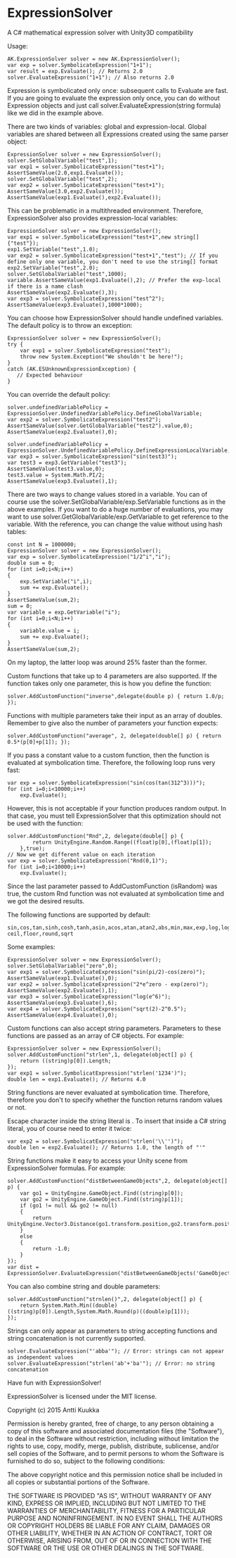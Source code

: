 # ExpressionSolver
A C# mathematical expression solver with Unity3D compatibility

Usage:

    AK.ExpressionSolver solver = new AK.ExpressionSolver();
    var exp = solver.SymbolicateExpression("1+1");
    var result = exp.Evaluate(); // Returns 2.0
    solver.EvaluateExpression("1+1"); // Also returns 2.0

Expression is symbolicated only once: subsequent calls to Evaluate are fast. If you are going to evaluate the expression only once,
you can do without Expression objects and just call solver.EvaluateExpression(string formula) like we did in the example above.

There are two kinds of variables: global and expression-local. Global variables
are shared between all Expressions created using the same parser object:

    ExpressionSolver solver = new ExpressionSolver();
    solver.SetGlobalVariable("test",1);
    var exp1 = solver.SymbolicateExpression("test+1");
    AssertSameValue(2.0,exp1.Evaluate());
    solver.SetGlobalVariable("test",2);
    var exp2 = solver.SymbolicateExpression("test+1");
    AssertSameValue(3.0,exp2.Evaluate());
    AssertSameValue(exp1.Evaluate(),exp2.Evaluate());

This can be problematic in a multithreaded environment. Therefore, ExpressionSolver also provides expression-local variables:

	ExpressionSolver solver = new ExpressionSolver();
	var exp1 = solver.SymbolicateExpression("test+1",new string[]{"test"});
	exp1.SetVariable("test",1.0);
	var exp2 = solver.SymbolicateExpression("test+1","test"); // If you define only one variable, you don't need to use the string[] format
	exp2.SetVariable("test",2.0);
    solver.SetGlobalVariable("test",1000); 
    variable.AssertSameValue(exp1.Evaluate(),2); // Prefer the exp-local if there is a name clash
	AssertSameValue(exp2.Evaluate(),3);
	var exp3 = solver.SymbolicateExpression("test^2");
	AssertSameValue(exp3.Evaluate(),1000*1000);

You can choose how ExpressionSolver should handle undefined variables. The default policy is to throw an exception:

    ExpressionSolver solver = new ExpressionSolver();
    try {
        var exp1 = solver.SymbolicateExpression("test");
		throw new System.Exception("We shouldn't be here!");
    }
	catch (AK.ESUnknownExpressionException) {
	   // Expected behaviour
	}

You can override the default policy:

	solver.undefinedVariablePolicy = ExpressionSolver.UndefinedVariablePolicy.DefineGlobalVariable;
	var exp2 = solver.SymbolicateExpression("test2");
    AssertSameValue(solver.GetGlobalVariable("test2").value,0);
	AssertSameValue(exp2.Evaluate(),0);

	solver.undefinedVariablePolicy = ExpressionSolver.UndefinedVariablePolicy.DefineExpressionLocalVariable;
	var exp3 = solver.SymbolicateExpression("sin(test3)");
	var test3 = exp3.GetVariable("test3");
	AssertSameValue(test3.value,0);
	test3.value = System.Math.PI/2;
	AssertSameValue(exp3.Evaluate(),1);

There are two ways to change values stored in a variable. You can of course use the solver.SetGlobalVariable/exp.SetVariable functions 
as in the above examples. If you want to do a huge number of evaluations, you may want to use solver.GetGlobalVariable/exp.GetVariable to
get reference to the variable. With the reference, you can change the value without using hash tables:

    const int N = 1000000;
    ExpressionSolver solver = new ExpressionSolver();
    var exp = solver.SymbolicateExpression("1/2^i","i");
    double sum = 0;
    for (int i=0;i<N;i++)
    {
        exp.SetVariable("i",i);
        sum += exp.Evaluate();
    }
    AssertSameValue(sum,2);
    sum = 0;
    var variable = exp.GetVariable("i");
    for (int i=0;i<N;i++)
    {
        variable.value = i;
        sum += exp.Evaluate();
    }
    AssertSameValue(sum,2);

On my laptop, the latter loop was around 25% faster than the former.


Custom functions that take up to 4 parameters are also supported. If the function takes only one parameter, this is how you define
the function:

    solver.AddCustomFunction("inverse",delegate(double p) { return 1.0/p; });

Functions with multiple parameters take their input as an array of doubles. Remember to give also the number of parameters your function
expects:

    solver.AddCustomFunction("average", 2, delegate(double[] p) { return 0.5*(p[0]+p[1]); });

If you pass a constant value to a custom function, then the function is evaluated at symbolication time. Therefore, the following loop
runs very fast:

    var exp = solver.SymbolicateExpression("sin(cos(tan(312^3)))");
    for (int i=0;i<10000;i++)
        exp.Evaluate();

However, this is not acceptable if your function produces random output. In that case, you must tell ExpressionSolver that
this optimization should not be used with the function:

    solver.AddCustomFunction("Rnd",2, delegate(double[] p) {
			return UnityEngine.Random.Range((float)p[0],(float)p[1]);
		},true);
    // Now we get different value on each iteration
    var exp = solver.SymbolicateExpression("Rnd(0,1)");
    for (int i=0;i<10000;i++)
        exp.Evaluate();

Since the last parameter passed to AddCustomFunction (isRandom) was true, the custom Rnd function was not evaluated at symbolication time
and we got the desired results.

The following functions are supported by default:

    sin,cos,tan,sinh,cosh,tanh,asin,acos,atan,atan2,abs,min,max,exp,log,log10,
    ceil,floor,round,sqrt

Some examples:

    ExpressionSolver solver = new ExpressionSolver();
    solver.SetGlobalVariable("zero",0);
    var exp1 = solver.SymbolicateExpression("sin(pi/2)-cos(zero)");
    AssertSameValue(exp1.Evaluate(),0);
    var exp2 = solver.SymbolicateExpression("2*e^zero - exp(zero)");
    AssertSameValue(exp2.Evaluate(),1);
    var exp3 = solver.SymbolicateExpression("log(e^6)");
    AssertSameValue(exp3.Evaluate(),6);
    var exp4 = solver.SymbolicateExpression("sqrt(2)-2^0.5");
    AssertSameValue(exp4.Evaluate(),0);

Custom functions can also accept string parameters. Parameters to these functions are passed as an array of C# objects. For example:

    ExpressionSolver solver = new ExpressionSolver();
    solver.AddCustomFunction("strlen",1, delegate(object[] p) {
		return ((string)p[0]).Length;
	});
    var exp1 = solver.SymbolicatExpression("strlen('1234')");
    double len = exp1.Evaluate(); // Returns 4.0

String functions are never evaluated at symbolication time. Therefore, therefore you don't to specify whether the function returns random
values or not.

Escape character inside the string literal is \. To insert that inside a C# string literal, you of course need to enter it twice:

    var exp2 = solver.SymbolicatExpression("strlen('\\'')");
    double len = exp2.Evaluate(); // Returns 1.0, the length of "'"

String functions make it easy to access your Unity scene from ExpressionSolver formulas. For example:

    solver.AddCustomFunction("distBetweenGameObjects",2, delegate(object[] p) {
		var go1 = UnityEngine.GameObject.Find((string)p[0]);
        var go2 = UnityEngine.GameObject.Find((string)p[1]);
        if (go1 != null && go2 != null)
        {
            return UnityEngine.Vector3.Distance(go1.transform.position,go2.transform.position);
        }
        else
        {
            return -1.0;
        }
	});
    var dist = ExpressionSolver.EvaluateExpression("distBetweenGameObjects('GameObject1','GameObject2')");

You can also combine string and double parameters:

    solver.AddCustomFunction("strnlen()",2, delegate(object[] p) {
        return System.Math.Min((double)((string)p[0]).Length,System.Math.Round(p)((double)p[1]));
	});

Strings can only appear as parameters to string accepting functions and string concatenation is not currently supported.

    solver.EvaluateExpression("'abba'"); // Error: strings can not appear as independent values
    solver.EvaluateExpression("strlen('ab'+'ba'"); // Error: no string concatenation



Have fun with ExpressionSolver!


ExpressionSolver is licensed under the MIT license.


Copyright (c) 2015 Antti Kuukka



Permission is hereby granted, free of charge, to any person obtaining a copy
of this software and associated documentation files (the "Software"), to deal
in the Software without restriction, including without limitation the rights
to use, copy, modify, merge, publish, distribute, sublicense, and/or sell
copies of the Software, and to permit persons to whom the Software is
furnished to do so, subject to the following conditions:



The above copyright notice and this permission notice shall be included in
all copies or substantial portions of the Software.



THE SOFTWARE IS PROVIDED "AS IS", WITHOUT WARRANTY OF ANY KIND, EXPRESS OR
IMPLIED, INCLUDING BUT NOT LIMITED TO THE WARRANTIES OF MERCHANTABILITY,
FITNESS FOR A PARTICULAR PURPOSE AND NONINFRINGEMENT.  IN NO EVENT SHALL THE
AUTHORS OR COPYRIGHT HOLDERS BE LIABLE FOR ANY CLAIM, DAMAGES OR OTHER
LIABILITY, WHETHER IN AN ACTION OF CONTRACT, TORT OR OTHERWISE, ARISING FROM,
OUT OF OR IN CONNECTION WITH THE SOFTWARE OR THE USE OR OTHER DEALINGS IN
THE SOFTWARE.